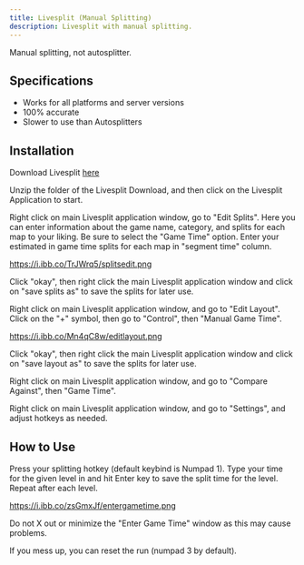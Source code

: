 ```yaml
---
title: Livesplit (Manual Splitting)
description: Livesplit with manual splitting.
---
```

Manual splitting, not autosplitter.

## Specifications
* Works for all platforms and server versions
* 100% accurate
* Slower to use than Autosplitters

## Installation

Download Livesplit [here](https://livesplit.org/downloads/)

Unzip the folder of the Livesplit Download, and then click on the Livesplit Application to start.

Right click on main Livesplit application window, go to "Edit Splits". Here you can enter information about the game name, category, and splits for each map to your liking. Be sure to select the "Game Time" option. Enter your estimated in game time splits for each map in "segment time" column. 

https://i.ibb.co/TrJWrq5/splitsedit.png

Click "okay", then right click the main Livesplit application window and click on "save splits as" to save the splits for later use.

Right click on main Livesplit application window, and go to "Edit Layout". Click on the "+" symbol, then  go to "Control", then "Manual Game Time". 

https://i.ibb.co/Mn4qC8w/editlayout.png

Click "okay", then right click the main Livesplit application window and click on "save layout as" to save the splits for later use.

Right click on main Livesplit application window, and go to "Compare Against", then "Game Time". 

Right click on main Livesplit application window, and go to "Settings", and adjust hotkeys as needed. 

## How to Use
Press your splitting hotkey (default keybind is Numpad 1). Type your time for the given level in and hit Enter key to save the split time for the level. Repeat after each level.

https://i.ibb.co/zsGmxJf/entergametime.png

Do not X out or minimize the "Enter Game Time" window as this may cause problems.

If you mess up, you can reset the run (numpad 3 by default).